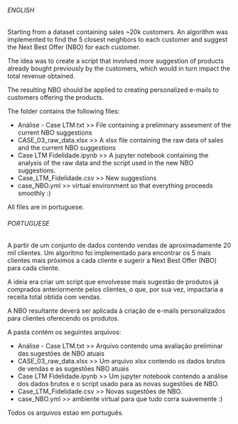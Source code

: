###### ENGLISH ######
Starting from a dataset containing sales ~20k customers. An algorithm was implemented to find the 5 closest 
neighbors to each customer and suggest the Next Best Offer (NBO) for each customer.

The idea was to create a script that involved more suggestion of products already bought  previously by the 
customers, which would in turn impact the total revenue obtained.

The resulting NBO should be applied to creating personalized e-mails to customers offering the products.

The folder contains the following files:
  - Análise - Case LTM.txt >> File containing a preliminary assesment of the current NBO suggestions
  - CASE_03_raw_data.xlsx >> A xlsx file containing the raw data of sales and the current NBO suggestions
  - Case LTM Fidelidade.ipynb >> A jupyter notebook containing the analysis of the raw data and the script 
  used in the new NBO suggestions.
  - Case_LTM_Fidelidade.csv >> New suggestions
  - case_NBO.yml >> virtual environment so that everything proceeds smoothly :)

All files are in portuguese.

###### PORTUGUESE ######
A partir de um conjunto de dados contendo vendas de aproximadamente 20 mil clientes. Um algoritmo foi 
implementado para encontrar os 5 mais clientes mais próximos a cada cliente e sugerir a Next Best Offer (NBO) 
para cada cliente.

A ideia era criar um script que envolvesse mais sugestão de produtos já comprados anteriormente pelos clientes,
o que, por sua vez, impactaria a receita total obtida com vendas.

A NBO resultante deverá ser aplicada à criação de e-mails personalizados para clientes oferecendo os produtos.

A pasta contém os seguintes arquivos:
  - Análise - Case LTM.txt >> Arquivo contendo uma avaliação preliminar das sugestões de NBO atuais
  - CASE_03_raw_data.xlsx >> Um arquivo xlsx contendo os dados brutos de vendas e as sugestões NBO atuais
  - Case LTM Fidelidade.ipynb >> Um jupyter notebook contendo a análise dos dados brutos e o script
  usado para as novas sugestões de NBO.
  - Case_LTM_Fidelidade.csv >> Novas sugestões de NBO.
  - case_NBO.yml >> ambiente virtual para que tudo corra suavemente :)

Todos os arquivos estao em português.
